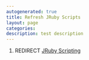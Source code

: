 ```yaml
---
autogenerated: true
title: Refresh JRuby Scripts
layout: page
categories: 
description: test description
---
```


1.  REDIRECT [JRuby Scripting](JRuby_Scripting)
